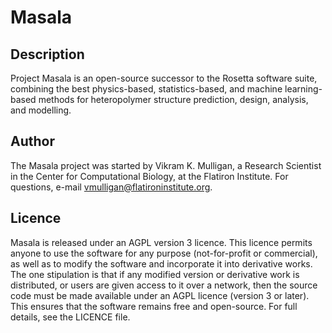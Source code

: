 # Masala

## Description

Project Masala is an open-source successor to the Rosetta software suite, combining the best physics-based, statistics-based, and machine learning-based methods for heteropolymer structure prediction, design, analysis, and modelling.

## Author

The Masala project was started by Vikram K. Mulligan, a Research Scientist in the Center for Computational Biology, at the Flatiron Institute.  For questions, e-mail vmulligan@flatironinstitute.org.

## Licence

Masala is released under an AGPL version 3 licence.  This licence permits anyone to use the software for any purpose (not-for-profit or commercial), as well as to modify the software and incorporate it into derivative works.  The one stipulation is that if any modified version or derivative work is distributed, or users are given access to it over a network, then the source code must be made available under an AGPL licence (version 3 or later).  This ensures that the software remains free and open-source.  For full details, see the LICENCE file.
